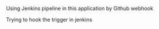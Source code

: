 Using Jenkins pipeline in this application by Github webhook

Trying to hook the trigger in jenkins
